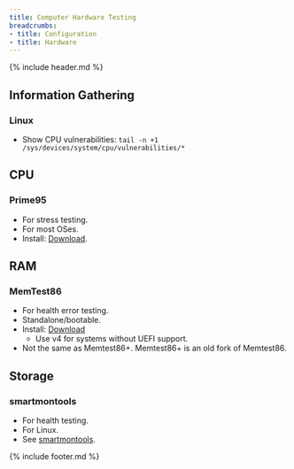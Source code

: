 ```yaml
---
title: Computer Hardware Testing
breadcrumbs:
- title: Configuration
- title: Hardware
---
```

{% include header.md %}

## Information Gathering

### Linux

- Show CPU vulnerabilities: `tail -n +1 /sys/devices/system/cpu/vulnerabilities/*`

## CPU

### Prime95

- For stress testing.
- For most OSes.
- Install: [Download](https://www.mersenne.org/download/).

## RAM

### MemTest86

- For health error testing.
- Standalone/bootable.
- Install: [Download](https://www.memtest86.com/download.htm)
    - Use v4 for systems without UEFI support.
- Not the same as Memtest86+. Memtest86+ is an old fork of Memtest86.

## Storage

### smartmontools

- For health testing.
- For Linux.
- See [smartmontools](../../linux-general/applications/#smartmontools).

{% include footer.md %}
